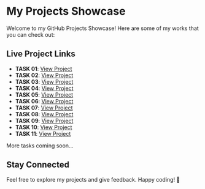 # My Projects Showcase

Welcome to my GitHub Projects Showcase! Here are some of my works that you can check out:

## Live Project Links

- **TASK 01**: [View Project](https://task-01-tau.vercel.app/)
- **TASK 02**: [View Project](https://task-02-eight.vercel.app/)
- **TASK 03**: [View Project](https://task-03-eight.vercel.app/)
- **TASK 04**: [View Project](https://task-04-two.vercel.app/)
- **TASK 05**: [View Project](https://task-05-seven.vercel.app/)
- **TASK 06**: [View Project](https://task-05-seven.vercel.app/)
- **TASK 07**: [View Project](https://task-07-tau.vercel.app/)
- **TASK 08**: [View Project](https://task-08-sooty.vercel.app/)
- **TASK 09**: [View Project](https://task-09-gamma.vercel.app/)
- **TASK 10**: [View Project](https://task-10-flame.vercel.app/)
- **TASK 11**: [View Project](https://errik-clone.vercel.app/)

More tasks coming soon...

## Stay Connected
Feel free to explore my projects and give feedback. Happy coding! 🚀
